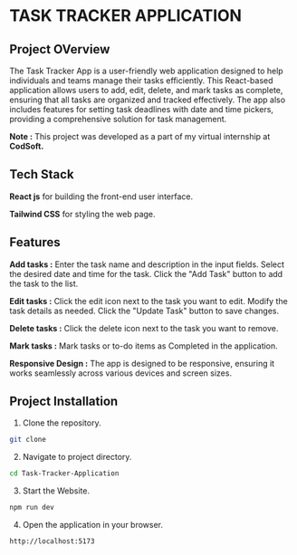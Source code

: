 # TASK TRACKER APPLICATION

## Project OVerview

The Task Tracker App is a user-friendly web application designed to help individuals and teams manage their tasks efficiently. This React-based application allows users to add, edit, delete, and mark tasks as complete, ensuring that all tasks are organized and tracked effectively. The app also includes features for setting task deadlines with date and time pickers, providing a comprehensive solution for task management.

**Note :** This project was developed as a part of my virtual internship at **CodSoft.**

## Tech Stack

**React js** for building the front-end user interface.

**Tailwind CSS** for styling the web page.

## Features

**Add tasks :** Enter the task name and description in the input fields. Select the desired date and time for the task. Click the "Add Task" button to add the task to the list.

**Edit tasks :** Click the edit icon next to the task you want to edit. Modify the task details as needed. Click the "Update Task" button to save changes.

**Delete tasks :** Click the delete icon next to the task you want to remove.

**Mark tasks :** Mark tasks or to-do items as Completed in the application.

**Responsive Design :** The app is designed to be responsive, ensuring it works seamlessly across various devices and screen sizes.

## Project Installation

1. Clone the repository.
```bash
git clone
```

2. Navigate to project directory.
```bash
cd Task-Tracker-Application
```

3. Start the Website.
```bash
npm run dev
```

4. Open the application in your browser.
```bash
http://localhost:5173
```
